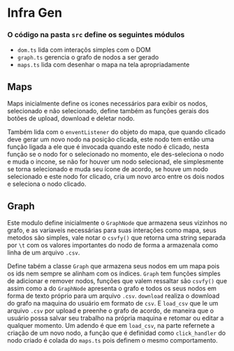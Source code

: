 # Infra Gen

### O código na pasta `src` define os seguintes módulos

- `dom.ts` lida com interaçõs simples com o DOM
- `graph.ts` gerencia o grafo de nodos a ser gerado
-  `maps.ts` lida com desenhar o mapa na tela apropriadamente

## Maps

Maps inicialmente define os icones necessários para exibir os nodos, selecionado e não selecionado, define também as funções gerais dos botões de upload, download e deletar nodo.

Também lida com o `enventListener` do objeto do mapa, que quando clicado deve gerar um novo nodo na posição clicada, este nodo tem então uma função ligada a ele que é invocada quando este nodo
é clicado, nesta função se o nodo for o selecionado no momento, ele des-seleciona o nodo e muda o incone, se não for houver um nodo selecionad, ele simplesmente se torna selecionado e muda seu ícone de acordo,
se houve um nodo selecionado e este nodo for clicado, cria um novo arco entre os dois nodos e seleciona o nodo clicado.

## Graph

Este modulo define inicialmente o `GraphNode` que armazena seus vizinhos no grafo, e as variaveis necessárias para suas interações como mapa, seus metodos são simples, vale notar o `csvfy()`
que retorna uma string separada por `\t` com os valores importantes do nodo de forma a armazenala como linha de um arquivo `.csv`.

Define tabém a classe `Graph` que armazena seus nodos em um mapa pois os ids nem sempre se alinham com os índices. `Graph` tem funções simples de adicionar e remover nodos, funções que valem 
ressaltar são `csvfy()` que assim como a do `GraphNode` apresenta o grafo e todos os seus nodos em forma de texto próprio para um arquivo `.csv`. `download` realiza o download do grafo na maquina
do usuário em formato de `csv`. E `load_csv` que le um arquivo `.csv` por upload e preenhe o grafo de acordo, de maneira que o usuário possa salvar seu trabalho na própria maquina e retomar ou editar
a qualquer momento. Um adendo é que em `load_csv`, na parte refernete a criação de um novo nodo, a função que é definidad como `click_handler` do nodo criado é colada do `maps.ts` pois definem o mesmo comportamento.
